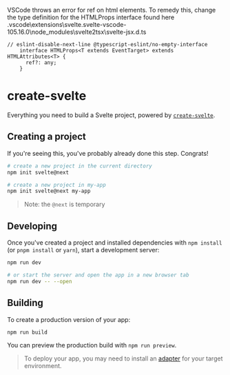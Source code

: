 VSCode throws an error for ref on html elements.
To remedy this, change the type definition for the HTMLProps interface found here .vscode\extensions\svelte.svelte-vscode-105.16.0\node_modules\svelte2tsx\svelte-jsx.d.ts

```
// eslint-disable-next-line @typescript-eslint/no-empty-interface
    interface HTMLProps<T extends EventTarget> extends HTMLAttributes<T> {
      ref?: any;
    }
```

# create-svelte

Everything you need to build a Svelte project, powered by [`create-svelte`](https://github.com/sveltejs/kit/tree/master/packages/create-svelte).

## Creating a project

If you're seeing this, you've probably already done this step. Congrats!

```bash
# create a new project in the current directory
npm init svelte@next

# create a new project in my-app
npm init svelte@next my-app
```

> Note: the `@next` is temporary

## Developing

Once you've created a project and installed dependencies with `npm install` (or `pnpm install` or `yarn`), start a development server:

```bash
npm run dev

# or start the server and open the app in a new browser tab
npm run dev -- --open
```

## Building

To create a production version of your app:

```bash
npm run build
```

You can preview the production build with `npm run preview`.

> To deploy your app, you may need to install an [adapter](https://kit.svelte.dev/docs/adapters) for your target environment.
